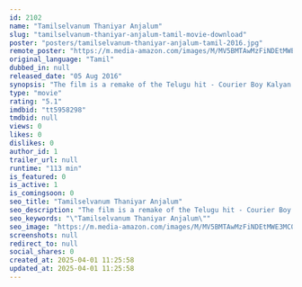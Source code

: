 ```yaml
---
id: 2102
name: "Tamilselvanum Thaniyar Anjalum"
slug: "tamilselvanum-thaniyar-anjalum-tamil-movie-download"
poster: "posters/tamilselvanum-thaniyar-anjalum-tamil-2016.jpg"
remote_poster: "https://m.media-amazon.com/images/M/MV5BMTAwMzFiNDEtMWE3MC00YWIwLWI1ZjUtOTFkMTcxZjY4NTUwXkEyXkFqcGc@._V1_SX300.jpg"
original_language: "Tamil"
dubbed_in: null
released_date: "05 Aug 2016"
synopsis: "The film is a remake of the Telugu hit - Courier Boy Kalyan. It is the story of a courier boy who finds himself in the middle of big trouble due to a parcel he has to deliver."
type: "movie"
rating: "5.1"
imdbid: "tt5958298"
tmdbid: null
views: 0
likes: 0
dislikes: 0
author_id: 1
trailer_url: null
runtime: "113 min"
is_featured: 0
is_active: 1
is_comingsoon: 0
seo_title: "Tamilselvanum Thaniyar Anjalum"
seo_description: "The film is a remake of the Telugu hit - Courier Boy Kalyan. It is the story of a courier boy who finds himself in the middle of big trouble due to a parcel he has to deliver."
seo_keywords: "\"Tamilselvanum Thaniyar Anjalum\""
seo_image: "https://m.media-amazon.com/images/M/MV5BMTAwMzFiNDEtMWE3MC00YWIwLWI1ZjUtOTFkMTcxZjY4NTUwXkEyXkFqcGc@._V1_SX300.jpg"
screenshots: null
redirect_to: null
social_shares: 0
created_at: 2025-04-01 11:25:58
updated_at: 2025-04-01 11:25:58
---
```


